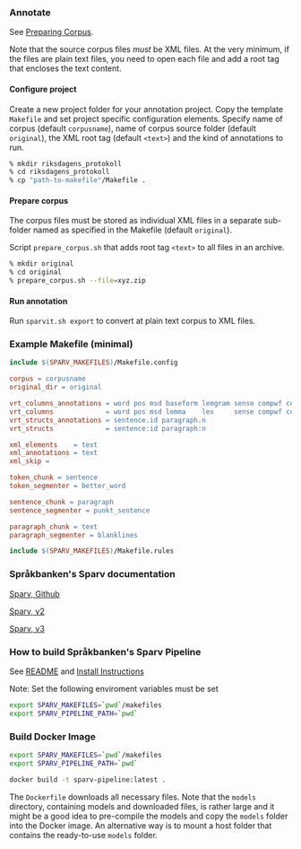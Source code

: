 

### Annotate

See [Preparing Corpus](https://spraakbanken.gu.se/en/tools/sparv/pipeline/installation).

Note that the source corpus files _must_ be XML files. At the very minimum, if the files are plain text files, you need to open each file and add a root tag that encloses the text content.

#### Configure project

Create a new project folder for your annotation project. Copy the template `Makefile` and set project specific configuration elements. Specify name of corpus (default `corpusname`), name of corpus source folder (default `original`), the XML root tag (default `<text>`) and the kind of annotations to run.

```bash
% mkdir riksdagens_protokoll
% cd riksdagens_protokoll
% cp "path-to-makefile"/Makefile .
```

#### Prepare corpus

The corpus files must be stored as individual XML files in a separate sub-folder named  as specified in the Makefile (default `original`).

Script `prepare_corpus.sh` that adds root tag `<text>` to all files in an archive.

```bash
% mkdir original
% cd original
% prepare_corpus.sh --file=xyz.zip
```

#### Run annotation

Run `sparvit.sh export` to convert at plain text corpus to XML files.

### Example Makefile (minimal)

```Makefile
include $(SPARV_MAKEFILES)/Makefile.config

corpus = corpusname
original_dir = original

vrt_columns_annotations = word pos msd baseform lemgram sense compwf complemgram ref dephead.ref deprel
vrt_columns             = word pos msd lemma    lex     sense compwf complemgram ref dephead     deprel
vrt_structs_annotations = sentence.id paragraph.n
vrt_structs             = sentence:id paragraph:n

xml_elements    = text
xml_annotations = text
xml_skip =

token_chunk = sentence
token_segmenter = better_word

sentence_chunk = paragraph
sentence_segmenter = punkt_sentence

paragraph_chunk = text
paragraph_segmenter = blanklines

include $(SPARV_MAKEFILES)/Makefile.rules
```

### Språkbanken's Sparv documentation

[Sparv, Github](https://github.com/spraakbanken/sparv-pipeline)

[Sparv, v2](https://ws.spraakbanken.gu.se/ws/sparv/v2/#settings)

[Sparv, v3](https://ws.spraakbanken.gu.se/docs/sparv)


### How to build Språkbanken's Sparv Pipeline

See [README](https://github.com/spraakbanken/sparv-pipeline) and [Install Instructions](https://spraakbanken.gu.se/en/tools/sparv/pipeline/installation)

Note: Set the following enviroment variables must be set

```bash
export SPARV_MAKEFILES=`pwd`/makefiles
export SPARV_PIPELINE_PATH=`pwd`
```

### Build Docker Image

```bash
export SPARV_MAKEFILES=`pwd`/makefiles
export SPARV_PIPELINE_PATH=`pwd`
```

```bash
docker build -t sparv-pipeline:latest .
```

The `Dockerfile` downloads all necessary files. Note that the `models` directory, containing models and downloaded files, is rather large and it might be a good idea to pre-compile the models and copy the `models` folder into the Docker image. An alternative way is to mount a host folder that contains the ready-to-use `models` folder.


